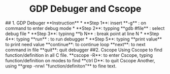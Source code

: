 <h1 style="text-align: center;">GDP Debuger and Cscope</h1>
## 1. GDP Debuger
**Instruction**
* **Step 1**: insert **-g** : on command to enter debug mode
* **Step 2**: typping **gdb #file** : select debug file
* **Step 3**: typinng **b N** : break point at line N
* **Step 4**: typing   **run** : to run debugger
* **Step 5**: typing **print value** to print need value
**continue**: to continue loop
**next**: to next command in file
**quit**: quit debugger 
##2. Cscope
Using Cscope to find function/definition in all C file.
**cscope -R**: to enter Cscope, typing function/definition on modes to find
**ctrl D**: to quit Cscope
Another, using **grep -nrwI "function/definiton"** to fine text.